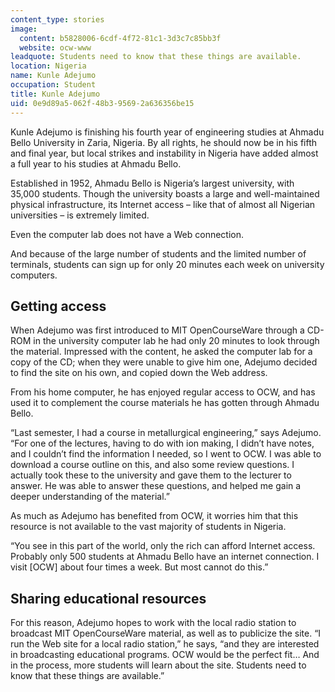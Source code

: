 ```yaml
---
content_type: stories
image:
  content: b5828006-6cdf-4f72-81c1-3d3c7c85bb3f
  website: ocw-www
leadquote: Students need to know that these things are available.
location: Nigeria
name: Kunle Adejumo
occupation: Student
title: Kunle Adejumo
uid: 0e9d89a5-062f-48b3-9569-2a636356be15
---
```

Kunle Adejumo is finishing his fourth year of engineering studies at Ahmadu Bello University in Zaria, Nigeria. By all rights, he should now be in his fifth and final year, but local strikes and instability in Nigeria have added almost a full year to his studies at Ahmadu Bello.

Established in 1952, Ahmadu Bello is Nigeria’s largest university, with 35,000 students. Though the university boasts a large and well-maintained physical infrastructure, its Internet access – like that of almost all Nigerian universities – is extremely limited.

Even the computer lab does not have a Web connection.

And because of the large number of students and the limited number of terminals, students can sign up for only 20 minutes each week on university computers.

## **Getting access**

When Adejumo was first introduced to MIT OpenCourseWare through a CD-ROM in the university computer lab he had only 20 minutes to look through the material. Impressed with the content, he asked the computer lab for a copy of the CD; when they were unable to give him one, Adejumo decided to find the site on his own, and copied down the Web address.

From his home computer, he has enjoyed regular access to OCW, and has used it to complement the course materials he has gotten through Ahmadu Bello.

“Last semester, I had a course in metallurgical engineering,” says Adejumo. “For one of the lectures, having to do with ion making, I didn’t have notes, and I couldn’t find the information I needed, so I went to OCW. I was able to download a course outline on this, and also some review questions. I actually took these to the university and gave them to the lecturer to answer. He was able to answer these questions, and helped me gain a deeper understanding of the material.”

As much as Adejumo has benefited from OCW, it worries him that this resource is not available to the vast majority of students in Nigeria.

“You see in this part of the world, only the rich can afford Internet access. Probably only 500 students at Ahmadu Bello have an internet connection. I visit \[OCW\] about four times a week. But most cannot do this.”

## **Sharing educational resources**

For this reason, Adejumo hopes to work with the local radio station to broadcast MIT OpenCourseWare material, as well as to publicize the site. “I run the Web site for a local radio station,” he says, “and they are interested in broadcasting educational programs. OCW would be the perfect fit… And in the process, more students will learn about the site. Students need to know that these things are available.”